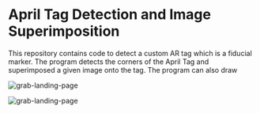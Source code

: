 # April Tag Detection and Image Superimposition
This repository contains code to detect a custom AR tag which is a fiducial marker. The program detects the corners of the April Tag and superimposed a given image onto the tag. The program can also draw 

![grab-landing-page]("https://github.com/abhijitmahalle/AR_tag_detection/blob/master/gif/testudo_superimposed.gif)

![grab-landing-page](https://github.com/abhijitmahalle/AR_tag_detection/blob/master/gif/virtual_cube.gif)
